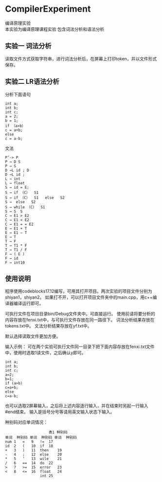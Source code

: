# CompilerExperiment
编译原理实验  
本实验为编译原理课程实验 包含词法分析和语法分析  
## 实验一 词法分析
读取文件方式获取字符串，进行词法分析后，在屏幕上打印token，并以文件形式保存。 

## 实验二 LR语法分析
分析下面语句
```
int a;
int b;
int c;
a = 2;
b = 1;
if （a>b）
c = a+b;
else
c = a-b;
```

文法 
```
P’-> P
P → D S
P → S
D →L id ; D
D →L id ; 
L → int
L → float
S → id = E;	     
S → if （C）  S1   
S → if （C）  S1   else   S2
S →  else   S2
S → while （C）  S1  
S → S  S
C → E1 > E2
C → E1 < E2                  
C → E1 = = E2                 
E → E1 + T           
E → E1 – T 	
E → T 				
T → F 				
T → T1 * F 			
T → T1 / F 			
F → ( E )			  
F → id 
F → int10
```
## 使用说明 
程序使用codeblocks17.12编写，可用其打开项目。两次实验的项目文件分别为shiyan1，shiyan2。
如果打不开，可以打开项目文件夹中的main.cpp，用c++编译器编译运行即可。

可执行文件在项目目录bin/Debug文件夹中。可直接运行。
使用前请将要分析的内容存放在fenxi.txt中，与可执行文件存放在同一路径下。
词法分析结果存放在tokens.txt中。
文法分析结果存放在yf.txt中。

默认选择读取文件更加方便。

输入示例：
可在两个实验可执行文件同一目录下把下面内容存放在fenxi.txt文件中，使用时选取1读文件，之后确认y即可。
```
int a;
int b;
int c;
a=2;
b=1;
if (a>b)
c=a+b;
else
c=a-b;
```
也可以选取2屏幕输入，之后将上述内容逐行输入，并在结束时另起一行输入#end结束。
输入是括号分号等请用英文输入状态下输入。


种别码对应单词情况： 
```
                    表1 种别码
单词	种别码	单词	种别码	单词	种别码
num	1	=	9	!=	17
id	2	(	10	if	18
+	3	)	11	then	19
-	4	;	12	else	20
*	5	‘	13	wile	21
/	6	==	14	do	22
>	7	>=	15	error	23
<	8	<=	16	float	24
				int	25
```
